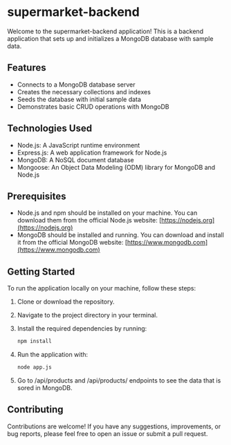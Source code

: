 # supermarket-backend

Welcome to the supermarket-backend application! This is a backend application that sets up and initializes a MongoDB database with sample data.

## Features

- Connects to a MongoDB database server
- Creates the necessary collections and indexes
- Seeds the database with initial sample data
- Demonstrates basic CRUD operations with MongoDB

## Technologies Used

- Node.js: A JavaScript runtime environment
- Express.js: A web application framework for Node.js
- MongoDB: A NoSQL document database
- Mongoose: An Object Data Modeling (ODM) library for MongoDB and Node.js

## Prerequisites

- Node.js and npm should be installed on your machine. You can download them from the official Node.js website: [https://nodejs.org](https://nodejs.org)
- MongoDB should be installed and running. You can download and install it from the official MongoDB website: [https://www.mongodb.com](https://www.mongodb.com)

## Getting Started

To run the application locally on your machine, follow these steps:

1. Clone or download the repository.
2. Navigate to the project directory in your terminal.
3. Install the required dependencies by running:

   ```bash
   npm install
   ```
   
4. Run the application with:

   ```bash
   node app.js
   ```

5. Go to /api/products and /api/products/<id> endpoints to see the data that is sored in MongoDB.

## Contributing

Contributions are welcome! If you have any suggestions, improvements, or bug reports, please feel free to open an issue or submit a pull request.


